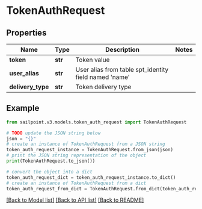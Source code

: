 # TokenAuthRequest


## Properties

Name | Type | Description | Notes
------------ | ------------- | ------------- | -------------
**token** | **str** | Token value | 
**user_alias** | **str** | User alias from table spt_identity field named &#39;name&#39; | 
**delivery_type** | **str** | Token delivery type | 

## Example

```python
from sailpoint.v3.models.token_auth_request import TokenAuthRequest

# TODO update the JSON string below
json = "{}"
# create an instance of TokenAuthRequest from a JSON string
token_auth_request_instance = TokenAuthRequest.from_json(json)
# print the JSON string representation of the object
print(TokenAuthRequest.to_json())

# convert the object into a dict
token_auth_request_dict = token_auth_request_instance.to_dict()
# create an instance of TokenAuthRequest from a dict
token_auth_request_from_dict = TokenAuthRequest.from_dict(token_auth_request_dict)
```
[[Back to Model list]](../README.md#documentation-for-models) [[Back to API list]](../README.md#documentation-for-api-endpoints) [[Back to README]](../README.md)



